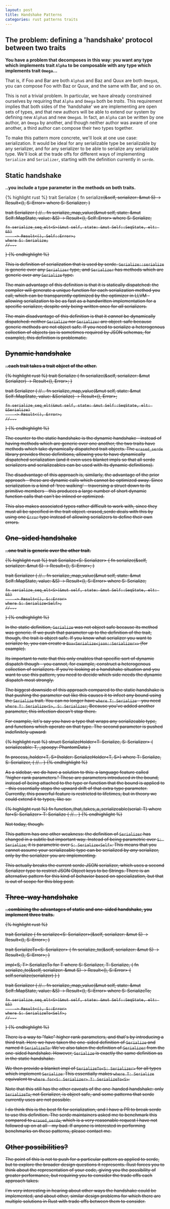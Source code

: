 ```yaml
---
layout: post
title: Handshake Patterns
categories: rust patterns traits
---
```


## The problem: defining a 'handshake' protocol between two traits

**You have a problem that decomposes in this way: you want any type which implements trait `Alpha` to be composable with any type which implements trait `Omega`...**

That is, if Foo and Bar are both `Alpha`s and Baz and Quux are both `Omega`s, you can compose Foo with Baz or Quux, and the same with Bar, and so on.

This is not a trivial problem. In particular, we have already constrained ourselves by requiring that `Alpha` and `Omega` both be _traits_. This requirement implies that both sides of the 'handshake' we are implementing are open sets of types, and that new authors will be able to extend our system by defining new `Alpha`s and new `Omega`s. In fact, an `Alpha` can be written by one author, an `Omega` by another, and though neither author was aware of one another, a third author can compose their two types together.

To make this pattern more concrete, we'll look at one use case: serialization. It would be ideal for any serializable type be serializable by any serializer, and for any serializer to be able to serialize any serializable type. We'll look at the trade offs for different ways of implementing `Serialize` and `Serializer`, starting with the definition currently in `serde`.

## Static handshake

**..you include a type parameter in the methods on both traits.**

{% highlight rust %}
trait Serialize {
    fn serialize<S>(&self, serializer: &mut S) -> Result<(), S::Error>
    where S: Serializer;
}

trait Serializer {
    //...
    fn serialize_map_value<S>(&mut self, state: &mut Self::MapState, value: &S)
        -> Result<(), Self::Error>
    where S: Serialize;

    fn serialize_seq_elt<S>(&mut self, state: &mut Self::SeqState, elt: &S)
        -> Result<(), Self::Error>;
    where S: Serialize;
    //...
}
{% endhighlight %}

This is definition of serialization that is used by serde. `Serialize::serialize` is generic over any `Serializer` type, and `Serializer` has methods which are generic over any `Serialize` type.

The main advantage of this definition is that it is statically dispatched: the compiler will generate a unique function for each serialization method you call, which can be transparently optimized by the optimizer in LLVM - allowing serialization to be as fast as a handwritten implementation for a specific serializer, despite only being written once for *all* serializers.

The main disadvantage of this definition is that it *cannot* be dynamically dispatched: neither `Serialize` nor `Serializer` are object-safe because generic methods are not object safe. If you need to serialize a heterogenous collection of objects (as is sometimes required by JSON schemas, for example), this definition is problematic.

## Dynamic handshake

**..each trait takes a trait object of the other.**

{% highlight rust %}
trait Serialize {
    fn serialize(&self, serializer: &mut Serializer) -> Result<(), Error>;
}

trait Serializer {
    //...
    fn serialize_map_value(&mut self, state: &mut Self::MapState, value: &Serialize)
        -> Result<(), Error>;

    fn serialize_seq_elt(&mut self, state: &mut Self::SeqState, elt: &Serialize)
        -> Result<(), Error>;
    //...
}
{% endhighlight %}

The counter to the static handshake is the dynamic handshake - instead of having methods which are generic over one another, the two traits have methods which take dynamically dispatched trait objects. The `erased_serde` library provides these definitions, allowing you to have dynamically dispatched serialization (and it even uses blanket impls so that all serde serializers and serializeables can be used with its dynamic definitions).

The disadvantage of this approach is, similarly, the advantage of the prior approach - these are dynamic calls which cannot be optimized away. Since serialization is a kind of 'tree walking' - traversing a struct down to its primitive members - this produces a large number of short dynamic function calls that can't be inlined or optimized.

This also makes associated types rather difficult to work with, since they must all be specified in the trait object. erased_serde deals with this by using one `Error` type instead of allowing serializers to define their own errors.

## One-sided handshake

**..one trait is generic over the other trait.**

{% highlight rust %}
trait Serialize<S: Serializer> {
    fn serialize(&self, serializer: &mut S) -> Result<(), S::Error>;
}

trait Serializer {
    //...
    fn serialize_map_value<S>(&mut self, state: &mut Self::MapState, value: &S)
        -> Result<(), S::Error>
    where S: Serialize<Self>;

    fn serialize_seq_elt<S>(&mut self, state: &mut Self::SeqState, elt: &S)
        -> Result<(), S::Error>
    where S: Serialize<Self>;
    //...
}
{% endhighlight %}

In the static definition, `Serialize` was not object safe because its method was generic. If we push that parameter up to the definition of the trait, though, the trait *is* object safe. If you know what serializer you want to serialize to, you can create a `Box<Serialize<json::Serializer>>` (for example).

Its important to note that this only enables that specific sort of dynamic dispatch though - you cannot, for example, construct a heterogenous collection of serializers. If you're looking at a handshake situation and you want to use this pattern, you need to decide which side needs the dynamic dispatch most strongly.

The biggest downside of this approach compared to the static handshake is that pushing the parameter out like this causes it to infect any bound using the `Serialize` trait. You can no longer have `where T: Serialize` - you need `where T: Serialize<S>, S: Serializer`, Because you've added another parameter, this infection doesn't stop there.

For example, let's say you have a type that wraps any serializeable type, and functions which operate on that type. The second parameter is pushed indefinitely upward:


{% highlight rust %}
struct SerializeHolder<T: Serialize<S>, S: Serializer> {
    serializeable: T,
    _spoopy: PhantomData<S>
}

fn process_holder<T, S>(holder: SerializeHolder<T, S>) where
    T: Serialize<S>,
    S: Serializer,
{
    //...
}
{% endhighlight %}

As a sidebar, we do have a solution to this: a language feature called "higher rank parameters." These are parameters introduced *in* the bound, instead of being attached to the type or function that the bound is applied to - this essentially stops the upward drift of that extra type parameter. Currently, this powerful feature is restricted to lifetimes, but in theory we could extend it to types, like so:

{% highlight rust %}
fn function_that_takes_a_serializeable<T>(serial: T)
    where for<S: Serializer> T: Serialize<S>
{
    //...
}
{% endhighlight %}

Not today, though.

This pattern has one other weakness: the definition of `Serializer` has changed in a subtle but important way. Instead of being parametric over `S: Serialize`, it is parametric over `S: Serialize<Self>`. This means that you cannot assume your serializeable type can be serialized by _any_ serializer, only by the serializer you are implementing.

This actually breaks the current serde JSON serializer, which uses a second Serializer type to restrict JSON Object keys to be Strings. There is an alternative pattern for this kind of behavior based on specialization, but that is out of scope for this blog post.

## Three-way handshake

**..combining the advantages of static and one-sided handshake, you implement three traits.**

{% highlight rust %}

trait Serialize {
    fn serialize<S: Serializer>(&self, serializer: &mut S) -> Result<(), S::Error>;
}

trait SerializeTo<S: Serializer> {
    fn serialize_to(&self, serializer: &mut S) -> Result<(), S::Error>;
}

impl<S, T> SerializeTo<S> for T where
    S: Serializer,
    T: Serialize,
{
  fn serialize_to(&self, serializer: &mut S) -> Result<(), S::Error> {
    self.serialize(serializer)
  }
}

trait Serializer {
    //...
    fn serialize_map_value<S>(&mut self, state: &mut Self::MapState, value: &S)
        -> Result<(), S::Error>
    where S: SerializeTo<Self>;


    fn serialize_seq_elt<S>(&mut self, state: &mut Self::SeqState, elt: &S)
        -> Result<(), S::Error>
    where S: SerializeTo<Self>;
    //...
}
{% endhighlight %}

There is a way to "fake" higher rank parameters, and that's by introducing a third trait. Here we have taken the one-sided definition of `Serialize` and named it `SerializeTo`. We've also taken the definition of `Serializer` from the one-sided handshake. However, `Serialize` is exactly the same definition as in the static handshake.

We then provide a blanket impl of `SerializeTo<S: Serializer>` for all types which implement `Serialize`. This essentially makes `where T: Serialize` equivalent to `where for<S: Serializer> T: SerializeTo<S>`.

Note that this still has the other caveats of the one-handed handshake: only `SerializeTo`, not Serializer, is object safe, and some patterns that serde currently uses are not possible.

I do think this is the best fit for serialization, and I have a PR to break serde to use this definition. The serde maintainers asked me to benchmark this compared to `erased_serde`, which is a very reasonable request I have not followed up on at all - my bad. If anyone is interested in performing benchmarks on these patterns, please contact me.

## Other possibilities?

The point of this is not to push for a particular pattern as applied to serde, but to explore the broader design questions it represents. Rust forces you to think about the representation of your code, giving you the possibility of greater performance, but requiring you to consider the trade offs each approach takes.

I'm very interesting in hearing about other ways the handshake could be implemented, and about other, similar design problems for which there are multiple solutions in Rust with trade offs between them to consider.
